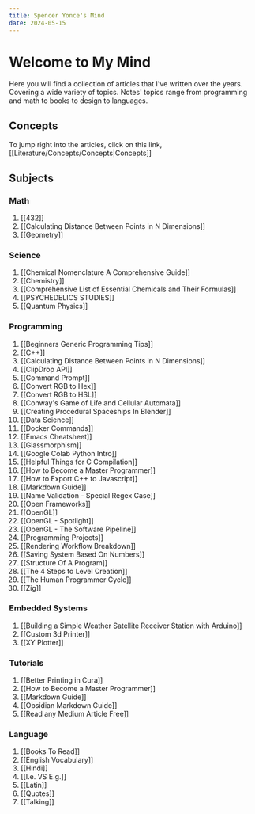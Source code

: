 ```yaml
---
title: Spencer Yonce's Mind
date: 2024-05-15
---
```


# Welcome to My Mind

Here you will find a collection of articles that I've written over the years. Covering a wide variety of topics. Notes' topics range from programming and math to books to design to languages. 

## Concepts

To jump right into the articles, click on this link, [[Literature/Concepts/Concepts|Concepts]]

## Subjects

### Math
1. [[432]]
2. [[Calculating Distance Between Points in N Dimensions]]
3. [[Geometry]]

### Science
1. [[Chemical Nomenclature A Comprehensive Guide]]
2. [[Chemistry]]
3. [[Comprehensive List of Essential Chemicals and Their Formulas]]
4. [[PSYCHEDELICS STUDIES]]
5. [[Quantum Physics]]

### Programming
1. [[Beginners Generic Programming Tips]]
2. [[C++]]
3. [[Calculating Distance Between Points in N Dimensions]]
4. [[ClipDrop API]]
5. [[Command Prompt]]
6. [[Convert RGB to Hex]]
7. [[Convert RGB to HSL]]
8. [[Conway's Game of Life and Cellular Automata]]
9. [[Creating Procedural Spaceships In Blender]]
10. [[Data Science]]
11. [[Docker Commands]]
12. [[Emacs Cheatsheet]]
13. [[Glassmorphism]]
14. [[Google Colab Python Intro]]
15. [[Helpful Things for C Compilation]]
16. [[How to Become a Master Programmer]]
17. [[How to Export C++ to Javascript]]
18. [[Markdown Guide]]
19. [[Name Validation - Special Regex Case]]
20. [[Open Frameworks]]
21. [[OpenGL]]
22. [[OpenGL - Spotlight]]
23. [[OpenGL - The Software Pipeline]]
24. [[Programming Projects]]
25. [[Rendering Workflow Breakdown]]
26. [[Saving System Based On Numbers]]
27. [[Structure Of A Program]]
28. [[The 4 Steps to Level Creation]]
29. [[The Human Programmer Cycle]]
30. [[Zig]]

### Embedded Systems
1. [[Building a Simple Weather Satellite Receiver Station with Arduino]]
2. [[Custom 3d Printer]]
3. [[XY Plotter]]

### Tutorials
1. [[Better Printing in Cura]]
2. [[How to Become a Master Programmer]]
3. [[Markdown Guide]]
4. [[Obsidian Markdown Guide]]
5. [[Read any Medium Article Free]]

### Language
1. [[Books To Read]]
2. [[English Vocabulary]]
3. [[Hindi]]
4. [[I.e. VS E.g.]]
5. [[Latin]]
6. [[Quotes]]
7. [[Talking]]

